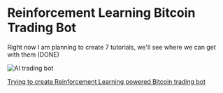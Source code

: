 # Reinforcement Learning Bitcoin Trading Bot

Right now I am planning to create 7 tutorials, we'll see where we can get with them (DONE)

![AI trading bot](RL-Bitcoin-trading-bot_5/IMAGES/gameplay.gif)

[Trying to create Reinforcement Learning powered Bitcoin trading bot](https://pylessons.com/RL-BTC-BOT)
